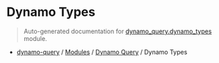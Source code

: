 # Dynamo Types

> Auto-generated documentation for [dynamo_query.dynamo_types](https://github.com/altitudenetworks/dynamo_query/blob/master/dynamo_query/dynamo_types.py) module.

- [dynamo-query](../README.md#dynamo-query-index) / [Modules](../MODULES.md#dynamo-query-modules) / [Dynamo Query](index.md#dynamo-query) / Dynamo Types
